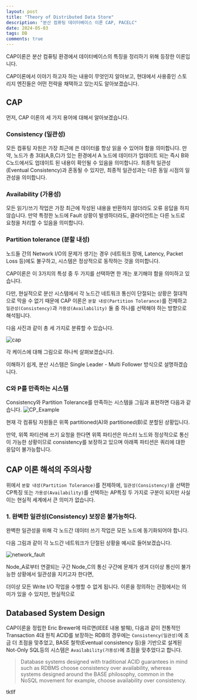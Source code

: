 ```yaml
---
layout: post
title: "Theory of Distributed Data Store"
description: "분산 컴퓨팅 데이터베이스 이론 CAP, PACELC"
date: 2024-05-03
tags: DB
comments: true
---
```

CAP이론은 분산 컴퓨팅 환경에서 데이터베이스의 특징을 정리하기 위해 등장한 이론입니다.

CAP이론에서 이야기 하고자 하는 내용이 무엇인지 알아보고, 현대에서 사용중인 스토리지 엔진들은 어떤 전략을 채택하고 있는지도 알아보겠습니다.

## CAP
먼저, CAP 이론의 세 가지 용어에 대해서 알아보겠습니다.

### Consistency (일관성)
모든 컴퓨팅 자원은 가장 최근에 쓴 데이터를 항상 읽을 수 있어야 함을 의미합니다.
만약, 노드가 총 3대(A,B,C)가 있는 환경에서 A 노드에 데이터가 업데이트 되는 즉시 B와 C노드에서도 업데이트 된 내용이 확인될 수 있음을 의미합니다. 최종적 일관성(Eventual Consistency)과 혼동될 수 있지만, 최종적 일관성과는 다른 동일 시점의 일관성을 의미합니다.

### Availability (가용성)
모든 읽기/쓰기 작업은 가장 최근에 작성된 내용을 반환하지 않더라도 오류 응답을 하지 않습니다.
만약 특정한 노드에 Fault 상황이 발생하더라도, 클라이언트는 다른 노드로 요청을 처리할 수 있음을 의미합니다.

### Partition tolerance (분할 내성)
노드들 간의 Network I/O의 문제가 생기는 경우 (네트워크 장애, Latency, Packet Loss 등)에도 불구하고, 시스템은 정상적으로 동작하는 것을 의미합니다.

CAP이론은 이 3가지의 특성 중 두 가지를 선택하면 한 개는 포기해야 함을 의미하고 있습니다.

다만, 현실적으로 분산 시스템에서 각 노드간 네트워크 통신이 단절되는 상황은 절대적으로 막을 수 없기 때문에 CAP 이론은 `분할 내성(Partition Tolerance)`를 전제하고 `일관성(Consistency)`과 `가용성(Availability)` 둘 중 하나를 선택해야 하는 방향으로 해석됩니다.

다음 사진과 같이 총 세 가지로 분류할 수 있습니다.

![cap](https://github.com/parkhuiwo0/parkhuiwo0.github.io/assets/48363085/473c729e-f0c5-4b60-b6c6-7476e77e87fc)

각 케이스에 대해 그림으로 하나씩 살펴보겠습니다.

이해하기 쉽게, 분산 시스템은 Single Leader - Multi Follower 방식으로 설명하겠습니다.

### C와 P를 만족하는 시스템

Consistency와 Partition Tolerance를 만족하는 시스템을 그림과 표현하면 다음과 같습니다.
![CP_Example](https://github.com/parkhuiwo0/parkhuiwo0.github.io/assets/48363085/3ba50d9f-a805-4f5e-a02a-8949b6608e0d)

현재 각 컴퓨팅 자원들은 위쪽 partitioned(A)와 partitioned(B)로 분할된 상황입니다.

만약, 위쪽 파티션에 쓰기 요청을 한다면 위쪽 파티션은 마스터 노드와 정상적으로 통신이 가능한 상황이므로 consistency를 보장하고 있으며 아래쪽 파티션은 쿼리에 대한 응답이 불가능합니다.


## CAP 이론 해석의 주의사항

위에서 `분할 내성(Partition Tolerance)`를 전제하에, `일관성(Consistency)`을 선택한 CP특징 또는 `가용성(Availability)`를 선택하는 AP특징 두 가지로 구분이 되지만 사실 이는 현실적 세계에서 큰 의미가 없습니다.

### 1. 완벽한 일관성(Consistency) 보장은 불가능하다.
완벽한 일관성을 위해 각 노드간 데이터 쓰기 작업은 모든 노드에 동기화되어야 합니다.

다음 그림과 같이 각 노드간 네트워크가 단절된 상황을 예시로 들어보겠습니다.

![network_fault](https://github.com/parkhuiwo0/parkhuiwo0.github.io/assets/48363085/3132d024-00f1-4d6a-b336-e4e12a752e24)

Node_A로부터 연결되는 구간 Node_C의 통신 구간에 문제가 생겨 더이상 통신이 불가능한 상황에서 일관성을 지키고자 한다면,

더이상 모든 Write I/O 작업을 수행할 수 없게 됩니다. 이론을 정의하는 관점에서는 의미가 있을 수 있지만, 현실적으로 

## Databased System Design

CAP이론을 정립한 Eric Brewer에 따르면(IEEE 내용 발췌), 다음과 같이 전통적인 Transaction 4대 원칙 ACID를 보장하는 RDB의 경우에는 `Consistency(일관성)`에 조금 더 초점을 맞추었고, BASE 철학(Eventual consistency 등)을 기반으로 설계된 Not-Only SQL등의 시스템은 `Availability(가용성)`에 초점을 맞추었다고 합니다.

> Database systems designed with traditional ACID guarantees in mind such as RDBMS choose consistency over availability, whereas systems designed around the BASE philosophy, common in the NoSQL movement for example, choose availability over consistency.

tktlf









